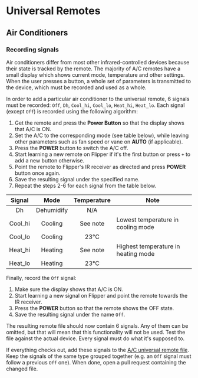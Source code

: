 # Universal Remotes
## Air Conditioners
### Recording signals
Air conditioners differ from most other infrared-controlled devices because their state is tracked by the remote.
The majority of A/C remotes have a small display which shows current mode, temperature and other settings.
When the user presses a button, a whole set of parameters is transmitted to the device, which must be recorded and used as a whole.

In order to add a particular air conditioner to the universal remote, 6 signals must be recorded: `Off`, `Dh`, `Cool_hi`, `Cool_lo`, `Heat_hi`, `Heat_lo`.
Each signal (except `Off`) is recorded using the following algorithm:

1. Get the remote and press the **Power Button** so that the display shows that A/C is ON.
2. Set the A/C to the corresponding mode (see table below), while leaving other parameters such as fan speed or vane on **AUTO** (if applicable).
3. Press the **POWER** button to switch the A/C off.
4. Start learning a new remote on Flipper if it's the first button or press `+` to add a new button otherwise.
5. Point the remote to Flipper's IR receiver as directed and press **POWER** button once again.
6. Save the resulting signal under the specified name.
7. Repeat the steps 2-6 for each signal from the table below.

| Signal  | Mode       | Temperature | Note                                |
| :-----: | :--------: | :---------: | ----------------------------------- |
| Dh      | Dehumidify | N/A         | |
| Cool_hi | Cooling    | See note    | Lowest temperature in cooling mode  |
| Cool_lo | Cooling    | 23°C        | |
| Heat_hi | Heating    | See note    | Highest temperature in heating mode |
| Heat_lo | Heating    | 23°C        | |

Finally, record the `Off` signal:
1. Make sure the display shows that A/C is ON.
2. Start learning a new signal on Flipper and point the remote towards the IR receiver.
3. Press the **POWER** button so that the remote shows the OFF state.
4. Save the resulting signal under the name `Off`.

The resulting remote file should now contain 6 signals. Any of them can be omitted, but that will mean that this functionality will not be used.
Test the file against the actual device. Every signal must do what it's supposed to.

If everything checks out, add these signals to the [A/C universal remote file](/assets/resources/infrared/assets/ac.ir).
Keep the signals of the same type grouped together (e.g. an `Off` signal must follow a previous `Off` one).
When done, open a pull request containing the changed file.
